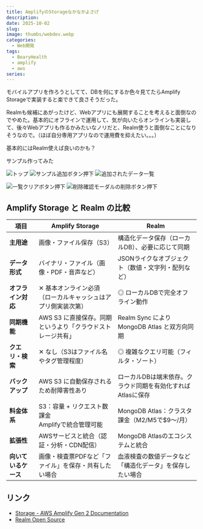 ```yaml
---
title: AmplifyのStorageなかなかよさげ
description:
date: 2025-10-02
slug:
image: thumbs/webdev.webp
categories:
  - Web開発
tags:
  - BearyHealth
  - amplify
  - aws
series:
---
```


モバイルアプリを作ろうとしてて、DBを何にするか色々見てたらAmplify Storageで実装すると楽できて良さそうだった。

Realmも候補にあがったけど、Webアプリにも展開することを考えると面倒なのでやめた。基本的にオフラインで運用して、気が向いたらオンラインも実装して、後々Webアプリも作るかみたいなノリだと、Realm使うと面倒なことになりそうなので。（ほぼ自分専用アプリなので運用費を抑えたい。。。）

基本的にはRealm使えば良いのかも？

サンプル作ってみた

![トップ](1.webp)
![サンプル追加ボタン押下](2.webp)
![追加されたデータ一覧](3.webp)

![一覧クリアボタン押下](4.webp)
![削除確認モーダルの削除ボタン押下](5.webp)

## Amplify Storage と Realm の比較

| 項目 | Amplify Storage | Realm |
|------|----------------|-------|
| **主用途** | 画像・ファイル保存（S3） | 構造化データ保存（ローカルDB）、必要に応じて同期 |
| **データ形式** | バイナリ・ファイル（画像・PDF・音声など） | JSONライクなオブジェクト（数値・文字列・配列など） |
| **オフライン対応** | ✕ 基本オンライン必須（ローカルキャッシュはアプリ側実装次第） | ◎ ローカルDBで完全オフライン動作 |
| **同期機能** | AWS S3 に直接保存。同期というより「クラウドストレージ共有」 | Realm Sync により MongoDB Atlas と双方向同期 |
| **クエリ・検索** | ✕ なし（S3はファイル名やタグ管理程度） | ◎ 複雑なクエリ可能（フィルタ・ソート） |
| **バックアップ** | AWS S3 に自動保存されるため耐障害性あり | ローカルDBは端末依存。クラウド同期を有効化すればAtlasに保存 |
| **料金体系** | S3：容量 + リクエスト数課金<br>Amplifyで統合管理可能 | MongoDB Atlas：クラスタ課金（M2/M5で$9〜/月） |
| **拡張性** | AWSサービスと統合（認証・分析・CDN配信） | MongoDB Atlasのエコシステムと統合 |
| **向いているケース** | 画像・検査票PDFなど「ファイル」を保存・共有したい場合 | 血液検査の数値データなど「構造化データ」を保存したい場合 |

## リンク

- [Storage - AWS Amplify Gen 2 Documentation](https://docs.amplify.aws/react/build-a-backend/storage/?utm_source=chatgpt.com)
- [Realm Open Source](https://realm.github.io/#top)
